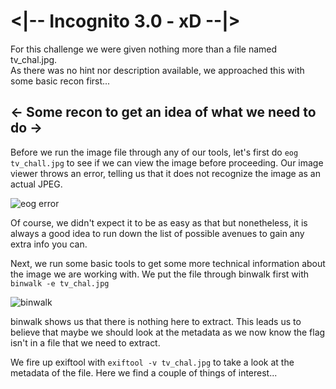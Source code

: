 # <|-- Incognito 3.0 - xD --|>

For this challenge we were given nothing more than a file named tv_chal.jpg.                 
As there was no hint nor description available, we approached this with some basic recon first...


## <- Some recon to get an idea of what we need to do ->

Before we run the image file through any of our tools, let's first do <code>eog tv_chall.jpg</code> to see if we can view the image before proceeding. Our image viewer throws 
an error, telling us that it does not recognize the image as an actual JPEG. 

![eog error](https://user-images.githubusercontent.com/104336820/165018827-0ee7e2c9-7103-478c-b879-91b24dc34044.png)

Of course, we didn't expect it to be as easy as that but nonetheless, it is always a good idea to run down the list of possible avenues to gain any extra info you can.
                

Next, we run some basic tools to get some more technical information about the image we are working with. We put the file through binwalk first with <code>binwalk -e tv_chal.jpg</code>

![binwalk](https://user-images.githubusercontent.com/104336820/165020194-2a2a0689-4478-4fd9-bf4f-2de5ef113c02.png)

binwalk shows us that there is nothing here to extract. This leads us to believe that maybe we should look at the metadata 
as we now know the flag isn't in a file that we need to extract.

We fire up exiftool with <code>exiftool -v tv_chal.jpg</code> to take a look at the metadata of the file. 
Here we find a couple of things of interest...
